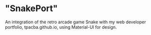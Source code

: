 # "SnakePort"
An integration of the retro arcade game Snake with my web developer portfolio, tpacba.github.io, using Material-UI for design.
